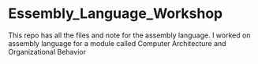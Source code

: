 # Essembly_Language_Workshop
 This repo has all the files and note for the assembly language. I worked on assembly language for a module called Computer Architecture and Organizational Behavior
